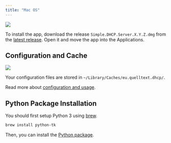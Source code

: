 ```yaml
---
title: "Mac OS"
---
```


![](/img/macos-install.png)

To install the app, download the release `Simple.DHCP.Server.X.Y.Z.dmg` from the [latest release][3].
Open it and move the app into the Applications.

## Configuration and Cache

![](/img/macos-files.png)

Your configuration files are stored in `~/Library/Caches/eu.quelltext.dhcp/`.

Read more about [configuration and usage][2].

## Python Package Installation

You should first setup Python 3 using [brew].

```sh
brew install python-tk
```

Then, you can install the [Python package][1].

[1]: ./source.md
[2]: ../usage
[3]: https://github.com/niccokunzmann/simple_dhcp_server/releases
[brew]: https://brew.sh
